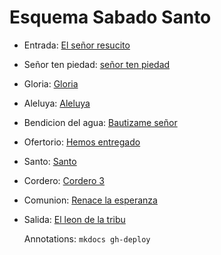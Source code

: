 # Esquema Sabado Santo

- Entrada: [El señor resucito](entrada/el_senior_resucito.md)
- Señor ten piedad: [señor ten piedad](senior_ten_piedad/senior_4.md)
- Gloria: [Gloria](gloria/gloria_5.md)
- Aleluya: [Aleluya](sabado_santo/aleluya.md)
- Bendicion del agua: [Bautizame señor](sabado_santo/bautizame_senior.md)
- Ofertorio: [Hemos entregado](sabado_santo/hemos_entregado.md)
- Santo: [Santo ](santo/santo_4.md)
- Cordero: [Cordero 3](sabado_santo/cordero_3.md)
- Comunion: [Renace la esperanza](sabado_santo/renace_la_esperanza.md)
- Salida: [El leon de la tribu](sabado_santo/el_leon_de_la_tribu.md)

  Annotations:
  `mkdocs gh-deploy`
